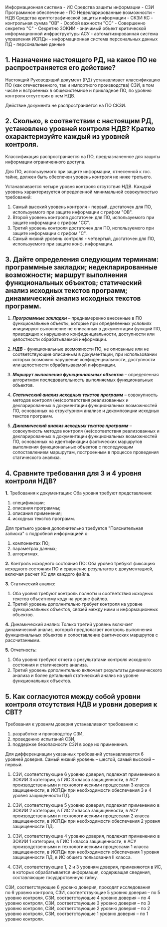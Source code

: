 Информационная система - ИС
Средства защиты информации - СЗИ
Программное обеспечение - ПО
Недекларированные возможности - НДВ
Средства криптографической защиты информации - СКЗИ
КС - контрольная сумма
"ОВ" - Особой важности
"СС" - Совершенно секретно
"С" - Секретно
ЗОКИИ - значимый объект критической информационной инфраструктуры
АСУ - автоматизированная система управления
ИСПДн – информационная система персональных данных
ПД - персональные данные
## 1. Назначение настоящего РД, на какое ПО не распространяется его действие?

Настоящий Руководящий документ (РД) устанавливает классификацию ПО (как отечественного, так и импортного производства) СЗИ, в том числе и встроенных в общесистемное и прикладное ПО, по уровню контроля отсутствия в нем НДВ.

Действие документа не распространяется на ПО СКЗИ.
## 2. Сколько, в соответствии с настоящим РД, установлено уровней контроля НДВ? Кратко охарактеризуйте каждый из уровней контроля.

Классификация распространяется на ПО, предназначенное для защиты информации ограниченного доступа.

Для ПО, используемого при защите информации, отнесенной к гос. тайне, должен быть обеспечен уровень контроля не ниже третьего.

Устанавливается четыре уровня контроля отсутствия НДВ. Каждый уровень характеризуется определенной минимальной совокупностью требований:
1. Самый высокий уровень контроля - первый, достаточен для ПО, используемого при защите информации с грифом "ОВ".
2. Второй уровень контроля достаточен для ПО, используемого при защите информации с грифом "CC".
3. Третий уровень контроля достаточен для ПО, используемого при защите информации с грифом "C".
4. Самый низкий уровень контроля - четвертый, достаточен для ПО, используемого при защите конф. информации.

## 3. Дайте определения следующим терминам: программные закладки; недекларированные возможности; маршрут выполнения функциональных объектов; статический анализ исходных текстов программ; динамический анализ исходных текстов программ.

1. **_Программные закладки_** – преднамеренно внесенные в ПО функциональные объекты, которые при определенных условиях инициируют выполнение не описанных в документации функций ПО, приводящих к нарушению конфиденциальности, доступности или целостности обрабатываемой информации.

2. **_НДВ_** - функциональные возможности ПО, не описанные или не соответствующие описанным в документации, при использовании которых возможно нарушение конфиденциальности, доступности или целостности обрабатываемой информации.

3. **_Маршрут выполнения функциональных объектов_** – определенная алгоритмом последовательность выполняемых функциональных объектов.

4. **_Статический анализ исходных текстов программ_** – совокупность методов контроля (не)соответствия реализованных и декларированных в документации функциональных возможностей ПО, основанных на структурном анализе и декомпозиции исходных текстов программ.

5. **_Динамический анализ исходных текстов программ_** – совокупность методов контроля (не)соответствия реализованных и декларированных в документации функциональных возможностей ПО, основанных на идентификации фактических маршрутов выполнения функциональных объектов с последующим сопоставлением маршрутам, построенным в процессе проведения статического анализа.

## 4. Сравните требования для 3 и 4 уровня контроля НДВ?

**1.** Требования к документации:
Оба уровня требуют представления:
1) спецификации;
2) описания программы;
3) описания применения;
4) исходных текстов программ.

Для третьего уровня дополнительно требуется "Пояснительная записка" с подробной информацией о:
1) компонентах ПО;
2) параметрах данных;
3) алгоритмах.

**2.** Контроль исходного состояния ПО: 
Оба уровня требуют фиксацию исходного состояния ПО и сравнение результатов с документацией, включая расчет КС для каждого файла.

**3.** Статический анализ:
1. Оба уровня требуют контроль полноты и соответствия исходных текстов объектному коду на уровне файлов.
2. Третий уровень дополнительно требует контроля на уровне функциональных объектов, связей между ними и информационных объектов.

**4.** Динамический анализ:
Только третий уровень включает динамический анализ, который предполагает контроль выполнения функциональных объектов и сопоставление фактических маршрутов с рассчитанными.

**5.** Отчетность:
1. Оба уровня требуют отчета с результатами контроля исходного состояния и статического анализа.
2. Третий уровень дополнительно включает результаты динамического анализа и более детальный статический анализ на уровне функциональных объектов.
## 5. Как согласуются между собой уровни контроля отсутствия НДВ и уровни доверия к СВТ?
Требования к уровням доверия устанавливают требования к:
1. разработке и производству СЗИ,
2. проведению испытаний СЗИ,
3. поддержке безопасности СЗИ в ходе их применения.

Для дифференциации указанных требований устанавливается 6 уровней доверия. Самый низкий уровень – шестой, самый высокий – первый.

1. СЗИ, соответствующие 6 уровню доверия, подлежат применению в ЗОКИИ 3 категории, в ГИС 3 класса защищенности, в АСУ производственными и технологическими процессами 3 класса защищенности, в ИСПДн при необходимости обеспечения 3 и 4 уровня защищенности ПД.

2. СЗИ, соответствующие 5 уровню доверия, подлежат применению в ЗОКИИ 2 категории, в ГИС 2 класса защищенности, в АСУ производственными и технологическими процессами 2 класса защищенности, в ИСПДн при необходимости обеспечения 2 уровня защищенности ПД.

3. СЗИ, соответствующие 4 уровню доверия, подлежат применению в ЗОКИИ 1 категории, в ГИС 1 класса защищенности, в АСУ производственными и технологическими процессами 1 класса защищенности, в ИСПДн при необходимости обеспечения 1 уровня защищенности ПД, в ИС общего пользования II класса.

4. СЗИ, соответствующие 1, 2 и 3 уровням доверия, применяются в ИС, в которых обрабатывается информация, содержащая сведения, составляющие государственную тайну.



СЗИ, соответствующие 6 уровню доверия, проходят исследования по 6 уровню контроля, СЗИ, соответствующие 5 уровню доверия – по 5 уровню контроля, СЗИ, соответствующие 4 уровню доверия – по 4 уровню контроля, СЗИ, соответствующие 3 уровню доверия – по 3 уровню контроля, СЗИ, соответствующие 2 уровню доверия – по 2 уровню контроля, СЗИ, соответствующие 1 уровню доверия – по 1 уровню контроля.